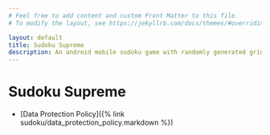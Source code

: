 ```yaml
---
# Feel free to add content and custom Front Matter to this file.
# To modify the layout, see https://jekyllrb.com/docs/themes/#overriding-theme-defaults

layout: default
title: Sudoku Supreme
description: An android mobile sudoku game with randomly generated grids
---
```


# Sudoku Supreme
- [Data Protection Policy]({% link sudoku/data_protection_policy.markdown %})
